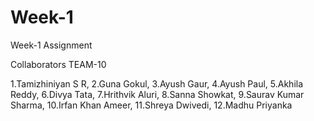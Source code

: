 # Week-1
Week-1 Assignment

Collaborators TEAM-10

1.Tamizhiniyan S R, 
2.Guna Gokul, 
3.Ayush Gaur, 
4.Ayush Paul, 
5.Akhila Reddy, 
6.Divya Tata, 
7.Hrithvik Aluri, 
8.Sanna Showkat, 
9.Saurav Kumar Sharma, 
10.Irfan Khan Ameer, 
11.Shreya Dwivedi, 
12.Madhu Priyanka
